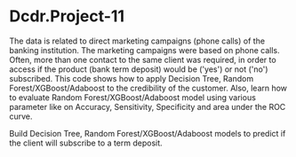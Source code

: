 # Dcdr.Project-11
The data is related to direct marketing campaigns (phone calls) of the banking institution. The marketing campaigns were based on phone calls. Often, more than one contact to the same client was required, in order to access if the product (bank term deposit) would be ('yes') or not ('no') subscribed. 
This code shows how to apply Decision Tree, Random Forest/XGBoost/Adaboost to the credibility of the customer. Also, learn how to evaluate 
Random Forest/XGBoost/Adaboost model using various parameter like on Accuracy, Sensitivity, Specificity and area under the ROC curve. 

Build Decision Tree, Random Forest/XGBoost/Adaboost models to predict if the client will subscribe to a term deposit. 
